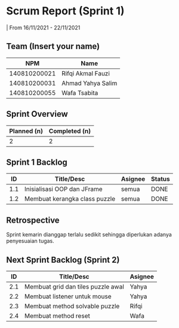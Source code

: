 # Scrum Report (Sprint 1)
| From 16/11/2021 - 22/11/2021

## Team (Insert your name)
| NPM           | Name        |
| ------------- |-------------|
| 140810200021  | Rifqi Akmal Fauzi    |
| 140810200031  | Ahmad Yahya Salim    |
| 140810200055  | Wafa Tsabita |

## Sprint Overview
| Planned (n)   | Completed (n) |
| ------------- |-------------- |
| 2             | 2             |

## Sprint 1 Backlog

| ID  | Title/Desc | Asignee | Status |
| --- | ---------- | ------- | ------ |
| 1.1 |	Inisialisasi OOP dan JFrame | semua | DONE |
| 1.2 | Membuat kerangka class puzzle | semua | DONE |

## Retrospective 

Sprint kemarin dianggap terlalu sedikit sehingga diperlukan adanya penyesuaian tugas. 

## Next Sprint Backlog (Sprint 2)
| ID  | Title/Desc | Asignee | 
| --- | ---------- | ------- | 
| 2.1 |	Membuat grid dan tiles puzzle awal | Yahya | 
| 2.2 | Membuat listener untuk mouse | Yahya |
| 2.3 | Membuat method solvable puzzle	| Rifqi |
| 2.4 | Membuat method reset | Wafa |